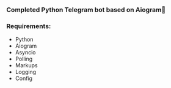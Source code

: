 ### Completed Python Telegram bot based on Aiogram🤖
### Requirements:
 - Python
 - Aiogram
 - Asyncio
 - Polling
 - Markups
 - Logging
 - Config

